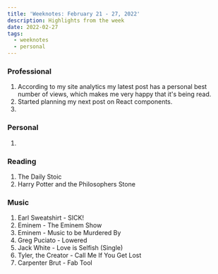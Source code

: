 ```yaml
---
title: 'Weeknotes: February 21 - 27, 2022'
description: Highlights from the week
date: 2022-02-27
tags:
  - weeknotes
  - personal
---
```


### Professional

1. According to my site analytics my latest post has a personal best number of views, which makes me very happy that it's being read.
1. Started planning my next post on React components.
1.

### Personal

1.

### Reading

1. The Daily Stoic
1. Harry Potter and the Philosophers Stone

### Music

1. Earl Sweatshirt - SICK!
1. Eminem - The Eminem Show
1. Eminem - Music to be Murdered By
1. Greg Puciato - Lowered
1. Jack White - Love is Selfish (Single)
1. Tyler, the Creator - Call Me If You Get Lost
1. Carpenter Brut - Fab Tool
